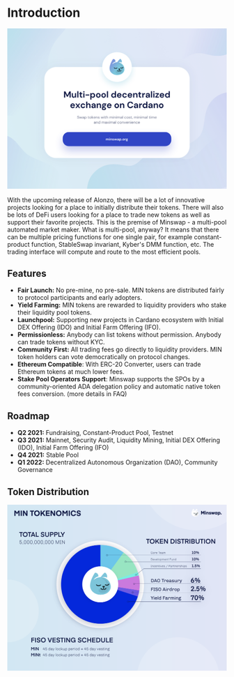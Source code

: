 # Introduction

![](.gitbook/assets/minswap_promo_twitter.jpg)

With the upcoming release of Alonzo, there will be a lot of innovative projects looking for a place to initially distribute their tokens. There will also be lots of DeFi users looking for a place to trade new tokens as well as support their favorite projects. This is the premise of Minswap - a multi-pool automated market maker. What is multi-pool, anyway? It means that there can be multiple pricing functions for one single pair, for example constant-product function, StableSwap invariant, Kyber's DMM function, etc. The trading interface will compute and route to the most efficient pools.

## Features

* **Fair Launch:** No pre-mine, no pre-sale. MIN tokens are distributed fairly to protocol participants and early adopters.
* **Yield Farming:** MIN tokens are rewarded to liquidity providers who stake their liquidity pool tokens.  
* **Launchpool:** Supporting new projects in Cardano ecosystem with Initial DEX Offering \(IDO\) and Initial Farm Offering \(IFO\).  
* **Permissionless:** Anybody can list tokens without permission. Anybody can trade tokens without KYC.  
* **Community First:** All trading fees go directly to liquidity providers. MIN token holders can vote democratically on protocol changes.  
* **Ethereum Compatible**: With ERC-20 Converter, users can trade Ethereum tokens at much lower fees.  
* **Stake Pool Operators Support**: Minswap supports the SPOs by a community-oriented ADA delegation policy and automatic native token fees conversion. \(more details in FAQ\)

## Roadmap

* **Q2 2021:** Fundraising, Constant-Product Pool, Testnet  
* **Q3 2021:** Mainnet, Security Audit, Liquidity Mining, Initial DEX Offering \(IDO\), Initial Farm Offering \(IFO\)  
* **Q4 2021:** Stable Pool  
* **Q1 2022:** Decentralized Autonomous Organization \(DAO\), Community Governance

## Token Distribution

![](.gitbook/assets/tokenomics3x.png)

